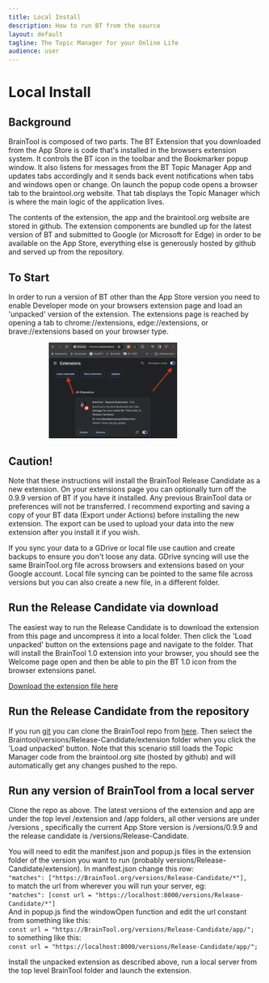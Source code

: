 ```yaml
---
title: Local Install
description: How to run BT from the source
layout: default
tagline: The Topic Manager for your Online Life
audience: user
---
```


# Local Install
## Background
BrainTool is composed of two parts. The BT Extension that you downloaded from the App Store is code that's installed in the browsers extension system. It controls the BT icon in the toolbar and the Bookmarker popup window. It also listens for messages from the BT Topic Manager App and updates tabs accordingly and it sends back event notifications when tabs and windows open or change. On launch the popup code opens a browser tab to the braintool.org website. That tab displays the Topic Manager which is where the main logic of the application lives.

The contents of the extension, the app and the braintool.org website are stored in github. The extension components are bundled up for the latest version of BT and submitted to Google (or Microsoft for Edge) in order to be available on the App Store, everything else is generously hosted by github and served up from the repository. 

## To Start
In order to run a version of BT other than the App Store version you need to enable Developer mode on your browsers extension page and load an 'unpacked' version of the extension. The extensions page is reached by opening a tab to chrome://extensions, edge://extensions, or brave://extensions based on your browser type.

<img src="../media/extensionPage.png" alt="BT Buddy" style="border:solid; border-width:thin; width:50%; margin-left:5rem;">

## Caution!
Note that these instructions will install the BrainTool Release Candidate as a new extension. On your extensions page you can optionally turn off the 0.9.9 version of BT if you have it installed. Any previous BrainTool data or preferences will not be transferred. I recommend exporting and saving a copy of your BT data (Export under Actions) before installing the new extension. The export can be used to upload your data into the new extension after you install it if you wish.

If you sync your data to a GDrive or local file use caution and create backups to ensure you don't loose any data. GDrive syncing will use the same BrainTool.org file across browsers and extensions based on your Google account. Local file syncing can be pointed to the same file across versions but you can also create a new file, in a different folder.

## Run the Release Candidate via download
The easiest way to run the Release Candidate is to download the extension from this page and uncompress it into a local folder. Then click the 'Load unpacked' button on the extensions page and navigate to the folder. That will install the BrainTool 1.0 extension into your browser, you should see the Welcome page open and then be able to pin the BT 1.0 icon from the browser extensions panel.

[Download the extension file here](https://github.com/tconfrey/BrainTool/raw/master/versions/Release-Candidate/RCextension.zip)
## Run the Release Candidate from the repository
If you run [git](https://git-scm.com/) you can clone the BrainTool repo from [here](https://github.com/tconfrey/BrainTool). Then select the Braintool/versions/Release-Candidate/extension folder when you click the 'Load unpacked' button. Note that this scenario still loads the Topic Manager code from the braintool.org site (hosted by github) and will automatically get any changes pushed to the repo.

## Run any version of BrainTool from a local server
Clone the repo as above. The latest versions of the extension and app are under the top level /extension and /app folders, all other versions are under /versions , specifically the current App Store version is /versions/0.9.9  and the release candidate is /versions/Release-Candidate. 

You will need to edit the manifest.json and popup.js files in the extension folder of the version you want to run (probably versions/Release-Candidate/extension). In manifest.json change this row:<br/>
`"matches": ["https://BrainTool.org/versions/Release-Candidate/*"],`<br/>
to match the url from wherever you will run your server, eg:<br/>
`"matches": [const url = "https://localhost:8000/versions/Release-Candidate/*"]`<br/>
And in popup.js find the windowOpen function and edit the url constant from something like this:<br/>
`const url = "https://BrainTool.org/versions/Release-Candidate/app/";`<br/>
to something like this:<br/>
`const url = "https://localhost:8000/versions/Release-Candidate/app/";`<br/>

Install the unpacked extension as described above, run a local server from the top level BrainTool folder and launch the extension.
